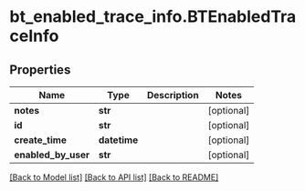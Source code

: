 # bt_enabled_trace_info.BTEnabledTraceInfo

## Properties
Name | Type | Description | Notes
------------ | ------------- | ------------- | -------------
**notes** | **str** |  | [optional] 
**id** | **str** |  | [optional] 
**create_time** | **datetime** |  | [optional] 
**enabled_by_user** | **str** |  | [optional] 

[[Back to Model list]](../README.md#documentation-for-models) [[Back to API list]](../README.md#documentation-for-api-endpoints) [[Back to README]](../README.md)


